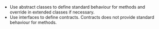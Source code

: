 - Use abstract classes to define standard behaviour for methods and override in extended classes if necessary.
- Use interfaces to define contracts. Contracts does not provide standard behaviour for methods.
